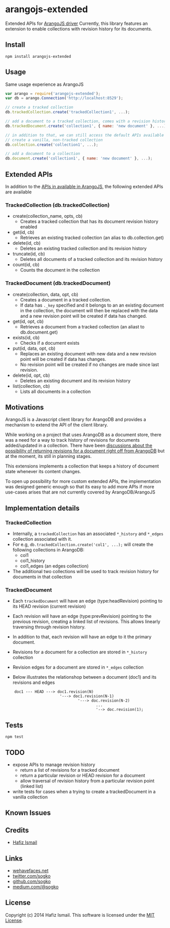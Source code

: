 arangojs-extended
=================

Extended APIs for [ArangoJS driver](https://github.com/triAGENS/ArangoDB-JavaScript)
Currently, this library features an extension to enable collections with revision history for its documents.

## Install
```
npm install arangojs-extended
```

## Usage
Same usage experience as ArangoJS

```javascript
var arango = require('arangojs-extended');
var db = arango.Connection('http://localhost:8529');

// create a tracked collection
db.trackedCollection.create('trackedCollection1', ...);

// add a document to a tracked collection, comes with a revision history
db.trackedDocument.create('collection1', { name: 'new document' }, ...);

// in addition to that, we can still access the default APIs available in ArangoJS
// create a vanilla, non-tracked collection
db.collection.create('collection1', ...);

// add a document to a collection
db.document.create('collection1', { name: 'new document' }, ...);


```

## Extended APIs
In addition to the [APIs in available in ArangoJS](https://github.com/triAGENS/ArangoDB-JavaScript#api), the following extended APIs are available

### TrackedCollection (db.trackedCollection)
* create(collection_name, opts, cb)
    * Creates a tracked collection that has its document revision history enabled
* get(id, cb)
    * Retrieves an existing tracked collection (an alias to db.collection.get)
* delete(id, cb)
    * Deletes an existing tracked collection and its revision history
* truncate(id, cb)
    * Deletes all documents of a tracked collection and its revision history
* count(id, cb)
    * Counts the document in the collection 

### TrackedDocument (db.trackedDocument)
* create(collection, data, opt, cb)
    * Creates a document in a tracked collection.
    * If data has ```._key``` specified and it belongs to an an existing document in the collection, the document will then be replaced with the data and a new revision point will be created if data has changed.
* get(id, opt, cb)
    * Retrieves a document from a tracked collection (an aliast to db.document.get)
* exists(id, cb)
    * Checks if a document exists
* put(id, data, opt, cb)
    * Replaces an existing document with new data and a new revision point will be created if data has changes.
    * No revision point will be created if no changes are made since last revision.
* delete(id, opt, cb)
    * Deletes an existing document and its revision history
* list(collection, cb)
    * Lists all documents in a collection


## Motivations
ArangoJS is a Javascript client library for ArangoDB and provides a mechanism to extend the API of the client library.

While working on a project that uses ArangoDB as a document store, there was a need for a way to track history of revisions for documents added/updated in a collection.
There have been [discussions about the possibility of returning revisions for a document right off from ArangoDB](https://github.com/triAGENS/ArangoDB/issues/106) but at the moment, its still in planning stages.
 
This extensions implements a collection that keeps a history of document state whenever its content changes.

To open up possibility for more custom extended APIs, the implementation was designed generic enough so that its easy to add more APIs if more use-cases arises that are not currently covered by ArangoDB/ArangoJS 

## Implementation details
### TrackedCollection
* Internally, a ```trackedCollection``` has an associated ```*_history``` and ```*_edges``` collection associated with it.
* For e.g, ```db.trackedCollection.create('col1', ...);``` will create the following collections in ArangoDB:
    * col1
    * col1_history
    * col1_edges (an edges collection)
* The additional two collections will be used to track revision history for documents in that collection

### TrackedDocument
* Each ```trackedDocument``` will have an edge (type:headRevision) pointing to its HEAD revision (current revision)
* Each revision will have an edge (type:prevRevision) pointing to the previous revision, creating a linked list of revisions. This allows linearly traversing through revision history.
* In addition to that, each revision will have an edge to it the primary document.
* Revisions for a document for a collection are stored in ```*_history``` collection
* Revision edges for a document are stored in ```*_edges``` collection

* Below illustrates the relationshop between a document (doc1) and its revisions and edges
```
    doc1 --- HEAD ---> doc1.revision(N)
                        '---> doc1.revision(N-1)
                                '---> doc.revision(N-2)
                                        ...
                                        '--> doc.revision(1);
```

## Tests

```
npm test
```


## TODO
* expose APIs to manage revision history
    * return a list of revisions for a tracked document
    * return a particular revision or HEAD revision for a document
    * allow traversal of revision history from a particular revision point (linked list)
* write tests for cases when a trying to create a trackedDocument in a vanilla collection

## Known Issues

## Credits

* [Hafiz Ismail](https://github.com/sogko) 

## Links
* [wehavefaces.net](http://wehavefaces.net)
* [twitter.com/sogko](https://twitter.com/sogko)
* [github.com/sogko](https://github.com/sogko)
* [medium.com/@sogko](https://medium.com/@sogko)

## License
Copyright (c) 2014 Hafiz Ismail. This software is licensed under the [MIT License](https://github.com/sogko/arangojs-extended/raw/master/LICENSE).
